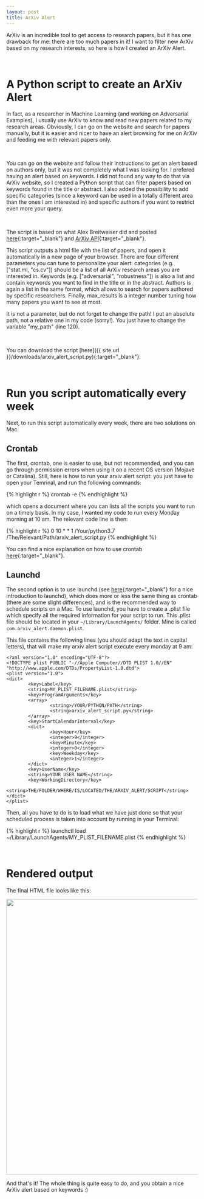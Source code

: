 ```yaml
---
layout: post
title: ArXiv Alert
---
```


ArXiv is an incredible tool to get access to research papers, but it has one drawback for me: there are too much papers in it! I want to filter new ArXiv based on my research interests, so here is how I created an ArXiv Alert.

<br/>

# A Python script to create an ArXiv Alert

In fact, as a researcher in Machine Learning (and working on Adversarial Examples), I usually use ArXiv to know and read new papers related to my research areas. Obviously, I can go on the website and search for papers manually, but it is easier and nicer to have an alert browsing for me on ArXiv and feeding me with relevant papers only.

<br/>

You can go on the website and follow their instructions to get an alert based on authors only, but it was not completely what I was looking for. I prefered having an alert based on keywords. I did not found any way to do that via ArXiv website, so I created a Python script that can filter papers based on keywords found in the title or abstract. I also added the possibility to add specific categories (since a keyword can be used in a totally different area than the ones I am interested in) and specific authors if you want to restrict even more your query.

<br/>

The script is based on what Alex Breitweiser did and posted [here](https://academia.stackexchange.com/questions/76020/subscribe-to-cross-listings-on-arxiv "Alex Breitweiser post"){:target="_blank"} and [ArXiv API](https://arxiv.org/help/api/index "ArXiv API"){:target="_blank"}.

This script outputs a html file with the list of papers, and open it automatically in a new page of your browser.
There are four different parameters you can tune to personalize your alert: categories (e.g. ["stat.ml, "cs.cv"]) should be a list of all ArXiv research areas you are interested in. Keywords (e.g. ["adversarial", "robustness"]) is also a list and contain keywords you want to find in the title or in the abstract. Authors is again a list in the same format, which allows to search for papers authored by specific researchers. Finally, max_results is a integer number tuning how many papers you want to see at most.

It is not a parameter, but do not forget to change the path! I put an absolute path, not a relative one in my code (sorry!). You just have to change the variable "my_path" (line 120).

<br/>

You can download the script [here]({{ site.url }}/downloads/arxiv_alert_script.py){:target="_blank"}.


<br/>

# Run you script automatically every week

Next, to run this script automatically every week, there are two solutions on Mac.

## Crontab

The first, crontab, one is easier to use, but not recommended, and you can go through permission errors when using it on a recent OS version (Mojave or Catalina). Still, here is how to run your arxiv alert script: you just have to open your Temrinal, and run the following commands:

{% highlight r %}
crontab -e
{% endhighlight %}

which opens a document where you can lists all the scripts you want to run on a timely basis. In my case, I wanted my code to run every Monday morning at 10 am. The relevant code line is then:

{% highlight r %}
0 10 * * 1 /Your/python3.7 /The/Relevant/Path/arxiv_alert_script.py
{% endhighlight %}

You can find a nice explanation on how to use crontab [here](https://www.google.com/search?q=use+crontab+mac&rlz=1C5CHFA_enFR880FR880&oq=use+crontab+mac&aqs=chrome..69i57j0l7.2654j0j7&sourceid=chrome&ie=UTF-8#kpvalbx=_szxiXpb9FZadjLsPr9qL6AE31 "Crontab explanation"){:target="_blank"}.


## Launchd

The second option is to use launchd (see [here](https://killtheyak.com/schedule-jobs-launchd/ "Launchd explanation"){:target="_blank"} for a nice introduction to launchd), which does more or less the same thing as crontab (there are some slight differences), and is the recommended way to schedule scripts on a Mac.
To use launchd, you have to create a .plist file which specify all the required information for your script to run. This .plist file should be located in your `~/Library/LaunchAgents/` folder. Mine is called `com.arxiv_alert.daemon.plist`.

This file contains the following lines (you should adapt the text in capital letters), that will make my arxiv alert script execute every monday at 9 am:

```
<?xml version="1.0" encoding="UTF-8"?>
<!DOCTYPE plist PUBLIC "-//Apple Computer//DTD PLIST 1.0//EN" "http://www.apple.com/DTDs/PropertyList-1.0.dtd">
<plist version="1.0">
<dict>
        <key>Label</key>
        <string>MY_PLIST_FILENAME.plist</string>
        <key>ProgramArguments</key>
        <array>
                <string>/YOUR/PYTHON/PATH</string>
                <string>arxiv_alert_script.py</string>
        </array>
        <key>StartCalendarInterval</key>
        <dict>
                <key>Hour</key>
                <integer>9</integer>
                <key>Minute</key>
                <integer>0</integer>
                <key>Weekday</key>
                <integer>1</integer>
        </dict>
        <key>UserName</key>
        <string>YOUR USER NAME</string>
        <key>WorkingDirectory</key>
        <string>THE/FOLDER/WHERE/IS/LOCATED/THE/ARXIV_ALERT/SCRIPT</string>
</dict>
</plist>
```

Then, all you have to do is to load what we have just done so that your scheduled process is taken into account by running in your Terminal:

{% highlight r %}
launchctl load ~/Library/LaunchAgents/MY_PLIST_FILENAME.plist
{% endhighlight %}

<br/>

# Rendered output

The final HTML file looks like this:

<div class="resized_img">
  <img width="725" height="725" src="{{ site.baseurl }}/images/arxiv_alert.png">
</div>

And that's it! The whole thing is quite easy to do, and you obtain a nice ArXiv alert based on keywords :)